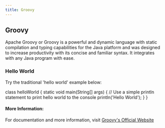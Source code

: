 ```yaml
---
title: Groovy
---
```

## Groovy
Apache Groovy or Groovy is a powerful and dynamic language with static compilation and typing capabilities for the Java platform and was designed to increase productivity with its concise and familiar syntax. It integrates with any Java program with ease.

### Hello World
Try the traditional 'hello world' example below:

class helloWorld {
   static void main(String[] args) {
      // Use a simple println statement to print hello world to the console
      println('Hello World');
   }
}

#### More Information:
For documentation and more information, visit [Groovy's Official Website](http://groovy-lang.org)

